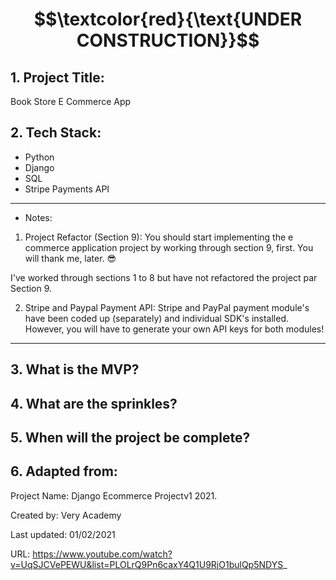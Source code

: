 # $$\textcolor{red}{\text{UNDER CONSTRUCTION}}$$

## 1. Project Title:

Book Store E Commerce App

## 2. Tech Stack: 

- Python
- Django
- SQL
- Stripe Payments API


----

- Notes:


1. Project Refactor (Section 9): You should start implementing the e commerce application project by working through section 9, first. You will thank me, later. 😎


I've worked through sections 1 to 8 but have not refactored the project par Section 9.


2. Stripe and Paypal Payment API: Stripe and PayPal payment module's have been coded up (separately) and individual SDK's installed. However, you will have to generate your own API keys for both modules!


----


## 3. What is the MVP?

## 4. What are the sprinkles? 

## 5. When will the project be complete? 

## 6. Adapted from: 

Project Name: Django Ecommerce Projectv1 2021.

Created by: Very Academy

Last updated: 01/02/2021

URL: https://www.youtube.com/watch?v=UqSJCVePEWU&list=PLOLrQ9Pn6caxY4Q1U9RjO1bulQp5NDYS_


